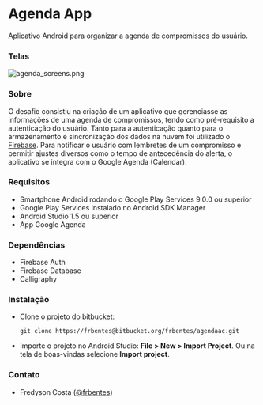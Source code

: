 # Agenda App #

Aplicativo Android para organizar a agenda de compromissos do usuário.

### Telas ###

![agenda_screens.png](https://bytebucket.org/frbentes/agendaac/raw/4bfccb46a5f892715ec238ed373acfa1931a2c2d/assets/agenda_screens.png?token=25af250575227eccdbc9c83a916674063f535cc5)

### Sobre ###

O desafio consistiu na criação de um aplicativo que gerenciasse as informações de uma agenda de compromissos, tendo como pré-requisito a autenticação do usuário. Tanto para a autenticação quanto para o armazenamento e sincronização dos dados na nuvem foi utilizado o [Firebase](https://firebase.google.com/). Para notificar o usuário com lembretes de um compromisso e permitir ajustes diversos como o tempo de antecedência do alerta, o aplicativo se integra com o Google Agenda (Calendar).    

### Requisitos ###

* Smartphone Android rodando o Google Play Services 9.0.0 ou superior
* Google Play Services instalado no Android SDK Manager
* Android Studio 1.5 ou superior
* App Google Agenda

### Dependências ###
* Firebase Auth
* Firebase Database
* Calligraphy

### Instalação ###

* Clone o projeto do bitbucket:
   ```
   git clone https://frbentes@bitbucket.org/frbentes/agendaac.git
   ```
* Importe o projeto no Android Studio: **File > New > Import Project**. Ou na tela de boas-vindas selecione **Import project**.

### Contato ###

* Fredyson Costa ([@frbentes](https://github.com/frbentes))